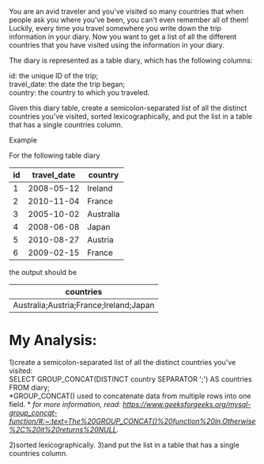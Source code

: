 You are an avid traveler and you've visited so many countries that when people ask you where you've been, you can't even remember all of them! Luckily, every time you travel somewhere you write down the trip information in your diary. Now you want to get a list of all the different countries that you have visited using the information in your diary.

The diary is represented as a table diary, which has the following columns:

id: the unique ID of the trip;  
travel_date: the date the trip began;  
country: the country to which you traveled.  

Given this diary table, create a semicolon-separated list of all the distinct countries you've visited, sorted lexicographically, and put the list in a table that has a single countries column.

Example

For the following table diary

| id | travel\_date | country   |
|----|--------------|-----------|
| 1  | 2008\-05\-12 | Ireland   |
| 2  | 2010\-11\-04 | France    |
| 3  | 2005\-10\-02 | Australia |
| 4  | 2008\-06\-08 | Japan     |
| 5  | 2010\-08\-27 | Austria   |
| 6  | 2009\-02\-15 | France    |

the output should be

| countries                              |
|----------------------------------------|
| Australia;Austria;France;Ireland;Japan |

# My Analysis:
1)create a semicolon-separated list of all the distinct countries you've visited:  
SELECT GROUP_CONCAT(DISTINCT country SEPARATOR ';') AS countries FROM diary;  
*GROUP_CONCAT()  used to concatenate data from multiple rows into one field. *
*for more information, read: https://www.geeksforgeeks.org/mysql-group_concat-function/#:~:text=The%20GROUP_CONCAT()%20function%20in,Otherwise%2C%20it%20returns%20NULL.*

2)sorted lexicographically. 
3)and put the list in a table that has a single countries column.  
